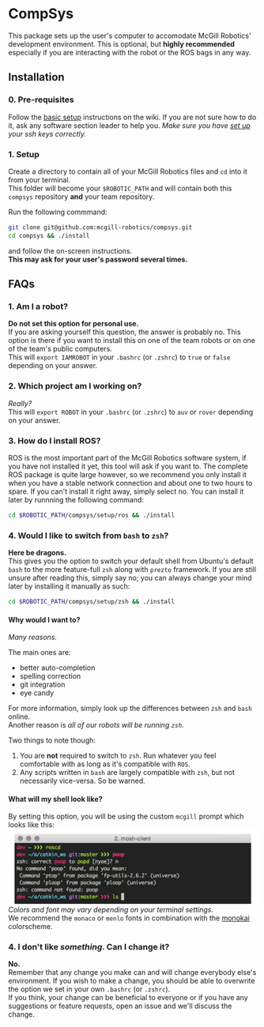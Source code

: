 # CompSys

This package sets up the user's computer to accomodate McGill Robotics' development environment. This is optional, but **highly recommended**
especially if you are interacting with the robot or the ROS bags in any way.

## Installation

### 0. Pre-requisites
Follow the [basic setup](http://mcgillrobotics.com/wiki/index.php/Basic_Setup)
instructions on the wiki. If you are not sure how to do it, ask any software
section leader to help you. *Make sure you have
[set up](https://help.github.com/articles/generating-ssh-keys/) your ssh keys
correctly.*

### 1. Setup
Create a directory to contain all of your McGill Robotics files and `cd` into
it from your terminal.  
This folder will become your `$ROBOTIC_PATH` and will contain both this
`compsys` repository **and** your team repository.

Run the following commmand:

```bash
git clone git@github.com:mcgill-robotics/compsys.git
cd compsys && ./install
```

and follow the on-screen instructions.  
**This may ask for your user's password several times.**

## FAQs

### 1. Am I a robot?
**Do not set this option for personal use.**  
If you are asking yourself this question, the answer is probably no. This
option is there if you want to install this on one of the team robots or on one
of the team's public computers.  
This will `export IAMROBOT` in your `.bashrc` (or `.zshrc`) to `true` or
`false` depending on your answer.

### 2. Which project am I working on?
*Really?*  
This will `export ROBOT` in your `.bashrc` (or `.zshrc`) to `auv` or `rover`
depending on your answer.

### 3. How do I install ROS?
ROS is the most important part of the McGill Robotics software system, if you
have not installed it yet, this tool will ask if you want to. The complete ROS
package is quite large however, so we recommend you only install it when you
have a stable network connection and about one to two hours to spare. If you
can't install it right away, simply select no. You can install it later by
runnning the following command:

```bash
cd $ROBOTIC_PATH/compsys/setup/ros && ./install
```

### 4. Would I like to switch from `bash` to `zsh`?
**Here be dragons.**  
This gives you the option to switch your default shell from Ubuntu's default
`bash` to the more feature-full `zsh` along with `prezto` framework. If you are
still unsure after reading this, simply say no; you can always change your mind
later by installing it manually as such:

```bash
cd $ROBOTIC_PATH/compsys/setup/zsh && ./install
```

#### Why would I want to?
*Many reasons.*  

The main ones are:
* better auto-completion
* spelling correction
* git integration
* eye candy

For more information, simply look up the differences between `zsh` and `bash`
online.  
Another reason is *all of our robots will be running `zsh`.*

Two things to note though:
  1. You are **not** required to switch to `zsh`. Run whatever you feel
  comfortable with as long as it's compatible with `ROS`.  
  2. Any scripts written in `bash` are largely compatible with `zsh`, but not
  necessarily vice-versa. So be warned.

#### What will my shell look like?
By setting this option, you will be using the custom `mcgill` prompt which
looks like this:
![GitHub Logo](/setup/zsh/mcgill_theme.png)
*Colors and font may vary depending on your terminal settings.*  
We recommend the `monaco` or `menlo` fonts in combination with the
[monokai](https://github.com/pricco/gnome-terminal-colors-monokai) colorscheme.

### 4. I don't like *something*. Can I change it?
**No.**  
Remember that any change you make can and will change everybody else's
environment. If you wish to make a change, you should be able to overwrite
the option we set in your own `.bashrc` (or `.zshrc`).  
If you think, your change can be beneficial to everyone or if you have any
suggestions or feature requests, open an issue and we'll discuss the change.
